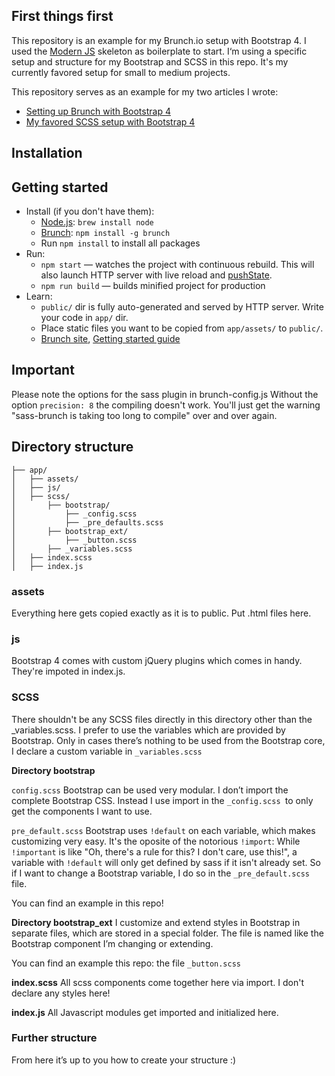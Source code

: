 
## First things first
This repository is an example for my Brunch.io setup with Bootstrap 4. I used the [Modern JS](https://github.com/brunch/with-es6) skeleton as boilerplate to start. I‘m using a specific setup and structure for my Bootstrap and SCSS in this repo. It's my currently favored setup for small to medium projects.

This repository serves as an example for my two articles I wrote:
* [Setting up Brunch with Bootstrap 4](https://medium.com/@programmiri/setting-up-brunch-with-bootstrap-4-ca052e513e4)
* [My favored SCSS setup with Bootstrap 4](https://medium.com/@programmiri/my-favored-scss-setup-with-bootstrap-4-547e9ea290f8)


## Installation

## Getting started

* Install (if you don't have them):
    * [Node.js](http://nodejs.org): `brew install node`
    * [Brunch](http://brunch.io): `npm install -g brunch`
    * Run `npm install` to install all packages
* Run:
    * `npm start` — watches the project with continuous rebuild. This will also launch HTTP server with live reload and [pushState](https://developer.mozilla.org/en-US/docs/Web/Guide/API/DOM/Manipulating_the_browser_history).
    * `npm run build` — builds minified project for production
* Learn:
    * `public/` dir is fully auto-generated and served by HTTP server.  Write your code in `app/` dir.
    * Place static files you want to be copied from `app/assets/` to `public/`.
    * [Brunch site](http://brunch.io), [Getting started guide](https://github.com/brunch/brunch-guide#readme)


## Important
Please note the options for the sass plugin in brunch-config.js
Without the option `precision: 8` the compiling doesn't work. You'll just get the warning "sass-brunch is taking too long to compile" over and over again.


## Directory structure

```
├── app/
│   ├── assets/
│   ├── js/
│   ├── scss/
│       ├── bootstrap/
│           ├── _config.scss
│           ├── _pre_defaults.scss
│       ├── bootstrap_ext/
│           ├── _button.scss
│       ├── _variables.scss
│   ├── index.scss
│   ├── index.js
```

### assets
Everything here gets copied exactly as it is to public. Put .html files here.

### js
Bootstrap 4 comes with custom jQuery plugins which comes in handy. They're impoted in index.js.

### SCSS
There shouldn't be any SCSS files directly in this directory other than the _variables.scss. I prefer to use the variables which are provided by Bootstrap. Only in cases there’s nothing to be used from the Bootstrap core, I declare a custom variable in `_variables.scss`

__Directory bootstrap__

`config.scss`
Bootstrap can be used very modular. I don’t import the complete Bootstrap CSS. Instead I use import in the `_config.scss `to only get the components I want to use.

`pre_default.scss`
Bootstrap uses `!default` on each variable, which makes customizing very easy. It's the oposite of the notorious `!import`: While `!important` is like "Oh, there's a rule for this? I don't care, use this!", a variable with `!default` will only get defined by sass if it isn't already set. So if I want to change a Bootstrap variable, I do so in the `_pre_default.scss` file.

You can find an example in this repo!

__Directory bootstrap_ext__
I customize and extend styles in Bootstrap in separate files, which are stored in a special folder. The file is named like the Bootstrap component I’m changing or extending.

You can find an example this repo: the file `_button.scss`

__index.scss__
All scss components come together here via import. I don't declare any styles here!

__index.js__
All Javascript modules get imported and initialized here.

### Further structure
From here it’s up to you how to create your structure :)


